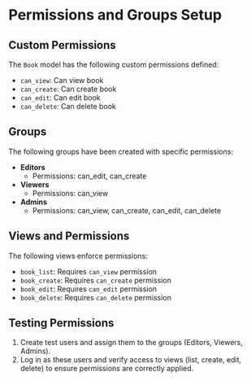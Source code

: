 # Permissions and Groups Setup

## Custom Permissions

The `Book` model has the following custom permissions defined:

- `can_view`: Can view book
- `can_create`: Can create book
- `can_edit`: Can edit book
- `can_delete`: Can delete book

## Groups

The following groups have been created with specific permissions:

- **Editors**
  - Permissions: can_edit, can_create
- **Viewers**
  - Permissions: can_view
- **Admins**
  - Permissions: can_view, can_create, can_edit, can_delete

## Views and Permissions

The following views enforce permissions:

- `book_list`: Requires `can_view` permission
- `book_create`: Requires `can_create` permission
- `book_edit`: Requires `can_edit` permission
- `book_delete`: Requires `can_delete` permission

## Testing Permissions

1. Create test users and assign them to the groups (Editors, Viewers, Admins).
2. Log in as these users and verify access to views (list, create, edit, delete) to ensure permissions are correctly applied.
